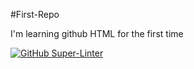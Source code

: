 #First-Repo

I'm learning github HTML for the first time


[![GitHub Super-Linter](https://github.com/DezEv/Firstrepo/actions/workflows/<WORKFLOW_FILE_NAME>/badge.svg)](https://github.com/marketplace/actions/super-linter)

